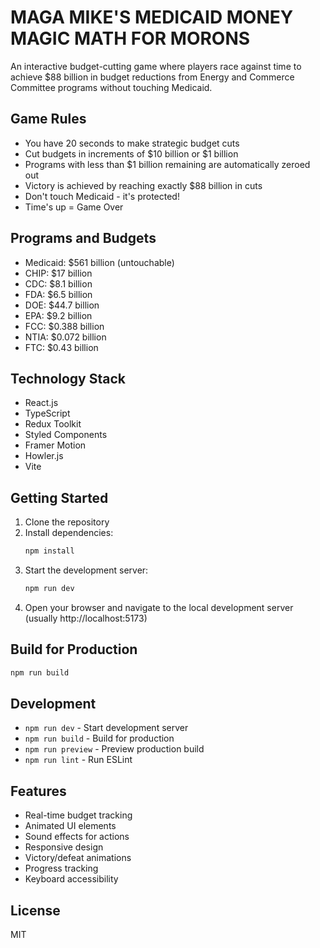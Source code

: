 # MAGA MIKE'S MEDICAID MONEY MAGIC MATH FOR MORONS

An interactive budget-cutting game where players race against time to achieve $88 billion in budget reductions from Energy and Commerce Committee programs without touching Medicaid.

## Game Rules

- You have 20 seconds to make strategic budget cuts
- Cut budgets in increments of $10 billion or $1 billion
- Programs with less than $1 billion remaining are automatically zeroed out
- Victory is achieved by reaching exactly $88 billion in cuts
- Don't touch Medicaid - it's protected!
- Time's up = Game Over

## Programs and Budgets

- Medicaid: $561 billion (untouchable)
- CHIP: $17 billion
- CDC: $8.1 billion
- FDA: $6.5 billion
- DOE: $44.7 billion
- EPA: $9.2 billion
- FCC: $0.388 billion
- NTIA: $0.072 billion
- FTC: $0.43 billion

## Technology Stack

- React.js
- TypeScript
- Redux Toolkit
- Styled Components
- Framer Motion
- Howler.js
- Vite

## Getting Started

1. Clone the repository
2. Install dependencies:
   ```bash
   npm install
   ```
3. Start the development server:
   ```bash
   npm run dev
   ```
4. Open your browser and navigate to the local development server (usually http://localhost:5173)

## Build for Production

```bash
npm run build
```

## Development

- `npm run dev` - Start development server
- `npm run build` - Build for production
- `npm run preview` - Preview production build
- `npm run lint` - Run ESLint

## Features

- Real-time budget tracking
- Animated UI elements
- Sound effects for actions
- Responsive design
- Victory/defeat animations
- Progress tracking
- Keyboard accessibility

## License

MIT
